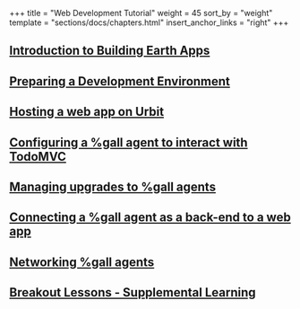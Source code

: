 +++
title = "Web Development Tutorial"
weight = 45
sort_by = "weight"
template = "sections/docs/chapters.html"
insert_anchor_links = "right"
+++

## [Introduction to Building Earth Apps](@/docs/userspace/tudumvc/introduction.md)

## [Preparing a Development Environment](@/docs/userspace/tudumvc/preparing-development.md)

## [Hosting a web app on Urbit](@/docs/userspace/tudumvc/hosting-on-urbit.md)

## [Configuring a %gall agent to interact with TodoMVC](@/docs/userspace/tudumvc/agent-supported-hosting.md)

## [Managing upgrades to %gall agents](@/docs/userspace/tudumvc/updating-the-agent.md)

## [Connecting a %gall agent as a back-end to a web app](@/docs/userspace/tudumvc/earth-to-mars-comms.md)

## [Networking %gall agents](@/docs/userspace/tudumvc/tudumvc-proper.md)

## [Breakout Lessons - Supplemental Learning](@/docs/userspace/tudumvc/breakout-lessons/_index.md)